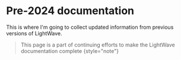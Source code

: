 # Pre-2024 documentation

This is where I'm going to collect updated information from previous versions of LightWave.


> This page is a part of continuing efforts to make the LightWave documentation complete
> {style="note"}